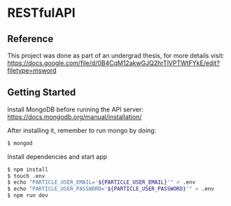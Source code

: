 # RESTfulAPI

## Reference
This project was done as part of an undergrad thesis, for more details visit: https://docs.google.com/file/d/0B4CqM12akwGJQ2hrTlVPTWtFYkE/edit?filetype=msword

## Getting Started

Install MongoDB before running the API server:
https://docs.mongodb.org/manual/installation/

After installing it, remember to run mongo by doing:
```sh
$ mongod
```

Install dependencies and start app
```sh
$ npm install
$ touch .env
$ echo "PARTICLE_USER_EMAIL='${PARTICLE_USER_EMAIL}'" > .env
$ echo "PARTICLE_USER_PASSWORD='${PARTICLE_USER_PASSWORD}'" > .env
$ npm run dev
```
